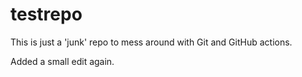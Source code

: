 # testrepo

This is just a 'junk' repo to mess around with Git and GitHub actions.

Added a small edit again.

